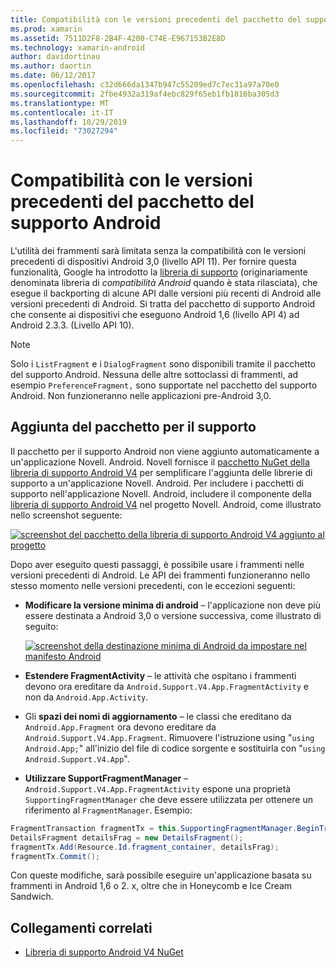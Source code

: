 ```yaml
---
title: Compatibilità con le versioni precedenti del pacchetto del supporto Android
ms.prod: xamarin
ms.assetid: 7511D2F8-2B4F-4200-C74E-E967153B2E8D
ms.technology: xamarin-android
author: davidortinau
ms.author: daortin
ms.date: 06/12/2017
ms.openlocfilehash: c32d666da1347b947c55209ed7c7ec31a97a70e0
ms.sourcegitcommit: 2fbe4932a319af4ebc829f65eb1fb1816ba305d3
ms.translationtype: MT
ms.contentlocale: it-IT
ms.lasthandoff: 10/29/2019
ms.locfileid: "73027294"
---
```

# <a name="providing-backwards-compatibility-with-the-android-support-package"></a>Compatibilità con le versioni precedenti del pacchetto del supporto Android

L'utilità dei frammenti sarà limitata senza la compatibilità con le versioni precedenti di dispositivi Android 3,0 (livello API 11). Per fornire questa funzionalità, Google ha introdotto la [libreria di supporto](https://developer.android.com/sdk/compatibility-library.html) (originariamente denominata libreria di *compatibilità Android* quando è stata rilasciata), che esegue il backporting di alcune API dalle versioni più recenti di Android alle versioni precedenti di Android. Si tratta del pacchetto di supporto Android che consente ai dispositivi che eseguono Android 1,6 (livello API 4) ad Android 2.3.3. (Livello API 10).

> [!NOTE]
> Solo i `ListFragment` e i `DialogFragment` sono disponibili tramite il pacchetto del supporto Android. Nessuna delle altre sottoclassi di frammenti, ad esempio `PreferenceFragment,` sono supportate nel pacchetto del supporto Android. Non funzioneranno nelle applicazioni pre-Android 3,0. 

## <a name="adding-the-support-package"></a>Aggiunta del pacchetto per il supporto

Il pacchetto per il supporto Android non viene aggiunto automaticamente a un'applicazione Novell. Android. Novell fornisce il [pacchetto NuGet della libreria di supporto Android V4](https://www.nuget.org/packages/Xamarin.Android.Support.v4/) per semplificare l'aggiunta delle librerie di supporto a un'applicazione Novell. Android. Per includere i pacchetti di supporto nell'applicazione Novell. Android, includere il componente della [libreria di supporto Android V4](https://www.nuget.org/packages/Xamarin.Android.Support.v4/) nel progetto Novell. Android, come illustrato nello screenshot seguente: 

[![screenshot del pacchetto della libreria di supporto Android V4 aggiunto al progetto](providing-backwards-compatibility-images/02-sml.png)](providing-backwards-compatibility-images/02.png#lightbox)

Dopo aver eseguito questi passaggi, è possibile usare i frammenti nelle versioni precedenti di Android. Le API dei frammenti funzioneranno nello stesso momento nelle versioni precedenti, con le eccezioni seguenti: 

- **Modificare la versione minima di android** &ndash; l'applicazione non deve più essere destinata a Android 3,0 o versione successiva, come illustrato di seguito: 

    [![screenshot della destinazione minima di Android da impostare nel manifesto Android](providing-backwards-compatibility-images/03-sml.png)](providing-backwards-compatibility-images/03.png#lightbox)

- **Estendere FragmentActivity** &ndash; le attività che ospitano i frammenti devono ora ereditare da `Android.Support.V4.App.FragmentActivity` e non da `Android.App.Activity`. 

- Gli **spazi dei nomi di aggiornamento** &ndash; le classi che ereditano da `Android.App.Fragment` ora devono ereditare da `Android.Support.V4.App.Fragment`. Rimuovere l'istruzione using "`using Android.App;`" all'inizio del file di codice sorgente e sostituirla con "`using Android.Support.V4.App`". 

- **Utilizzare SupportFragmentManager** &ndash; `Android.Support.V4.App.FragmentActivity` espone una proprietà `SupportingFragmentManager` che deve essere utilizzata per ottenere un riferimento al `FragmentManager`. Esempio: 

```csharp
FragmentTransaction fragmentTx = this.SupportingFragmentManager.BeginTransaction();
DetailsFragment detailsFrag = new DetailsFragment();
fragmentTx.Add(Resource.Id.fragment_container, detailsFrag);
fragmentTx.Commit();
```

Con queste modifiche, sarà possibile eseguire un'applicazione basata su frammenti in Android 1,6 o 2. x, oltre che in Honeycomb e Ice Cream Sandwich. 

## <a name="related-links"></a>Collegamenti correlati

- [Libreria di supporto Android V4 NuGet](https://www.nuget.org/packages/Xamarin.Android.Support.v4/)
